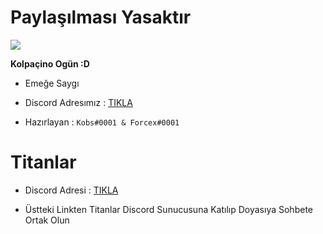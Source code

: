 # Paylaşılması Yasaktır

<img src="https://cdn.discordapp.com/attachments/726744679454081125/728555214021460028/a_6963b2073bea1582c1d3e4401db19c2f.gif">



**Kolpaçino Ogün :D**

- Emeğe Saygı

- Discord Adresımız : [TIKLA](https://discord.gg/kobs)

- Hazırlayan :  ``Kobs#0001 & Forcex#0001``

# Titanlar 

- Discord Adresi : [TIKLA](https://discord.gg/titanlar)

- Üstteki Linkten Titanlar Discord Sunucusuna Katılıp Doyasıya Sohbete Ortak Olun